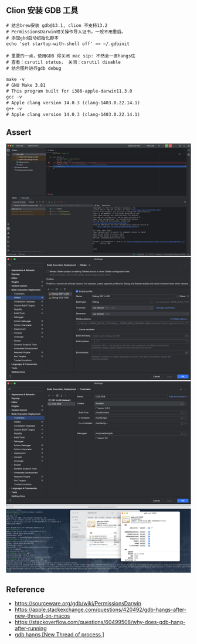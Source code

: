 ## Clion 安装 GDB 工具
```shell
# 结合brew安装 gdb@13.1, clion 不支持13.2
# PermissionsDarwin相关操作导入证书，一般不用重启。
# 添加gbd启动初始化脚本
echo 'set startup-with-shell off' >> ~/.gdbinit

# 重要的一点，使用GDB 得关闭 mac sip: 不然会一直hangs住
# 查看：csrutil status， 关闭：csrutil disable
# 结合图片进行gdb debug
```
```shell
make -v
# GNU Make 3.81
# This program built for i386-apple-darwin11.3.0
gcc -v 
# Apple clang version 14.0.3 (clang-1403.0.22.14.1)
g++ -v 
# Apple clang version 14.0.3 (clang-1403.0.22.14.1)
```


## Assert
![](../../../../.images/os/softwares/clion-debug-with-gdb.png)
![](../../../../.images/os/softwares/gdb-config-1.png)
![](../../../../.images/os/softwares/gdb-config-2.png)
![](../../../../.images/os/softwares/gdb-config-3.png)

## Reference
* https://sourceware.org/gdb/wiki/PermissionsDarwin
* https://apple.stackexchange.com/questions/420492/gdb-hangs-after-new-thread-on-macos
* https://stackoverflow.com/questions/60499508/why-does-gdb-hang-after-running
* [gdb hangs [New Thread of process ]](https://www.google.com.hk/search?q=gdb+hangs+%5BNew+Thread+of+process+%5D)
